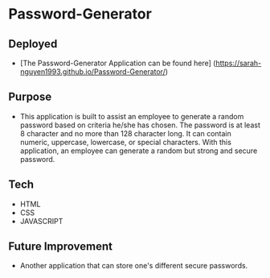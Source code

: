 # Password-Generator
## Deployed
* [The Password-Generator Application can be found here]
(https://sarah-nguyen1993.github.io/Password-Generator/)
## Purpose
* This application is built to assist an employee to generate a random password based on criteria he/she has chosen. The password is at least 8 character and no more than 128 character long. It can contain numeric, uppercase, lowercase, or special characters. With this application, an employee can generate a random but strong and secure password.
## Tech
* HTML
* CSS
* JAVASCRIPT
## Future Improvement
* Another application that can store one's different secure passwords. 

